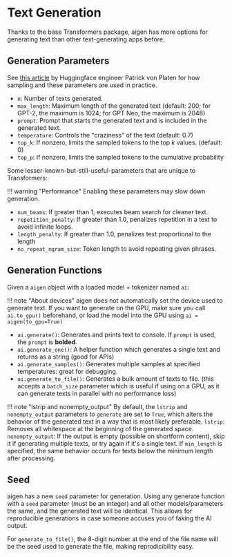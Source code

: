 # Text Generation

Thanks to the base Transformers package, aigen has more options for generating text than other text-generating apps before.

## Generation Parameters

See [this article](https://huggingface.co/blog/how-to-generate) by Huggingface engineer Patrick von Platen for how sampling and these parameters are used in practice.

- `n`: Number of texts generated.
- `max_length`: Maximum length of the generated text (default: 200; for GPT-2, the maximum is 1024; for GPT Neo, the maximum is 2048)
- `prompt`: Prompt that starts the generated text and is included in the generated text.
- `temperature`: Controls the "craziness" of the text (default: 0.7)
- `top_k`: If nonzero, limits the sampled tokens to the top _k_ values. (default: 0)
- `top_p`: If nonzero, limits the sampled tokens to the cumulative probability

Some lesser-known-but-still-useful-parameters that are unique to Transformers:

<!--prettier-ignore-->
!!! warning "Performance"
    Enabling these parameters may slow down generation.

- `num_beams`: If greater than 1, executes beam search for cleaner text.
- `repetition_penalty`: If greater than 1.0, penalizes repetition in a text to avoid infinite loops.
- `length_penalty`: If greater than 1.0, penalizes text proportional to the length
- `no_repeat_ngram_size`: Token length to avoid repeating given phrases.

## Generation Functions

Given a `aigen` object with a loaded model + tokenizer named `ai`:

<!--prettier-ignore-->
!!! note "About devices"
    aigen does not automatically set the device used to generate text. If you
    want to generate on the GPU, make sure you call `ai.to_gpu()` beforehand, or
    load the model into the GPU using `ai = aigen(to_gpu=True)`

- `ai.generate()`: Generates and prints text to console. If `prompt` is used, the `prompt` is **bolded**.
- `ai.generate_one()`: A helper function which generates a single text and returns as a string (good for APIs)
- `ai.generate_samples()`: Generates multiple samples at specified temperatures: great for debugging.
- `ai.generate_to_file()`: Generates a bulk amount of texts to file. (this accepts a `batch_size` parameter which is useful if using on a GPU, as it can generate texts in parallel with no performance loss)

<!-- prettier-ignore -->
!!! note "lstrip and nonempty_output"
    By default, the `lstrip` and `nonempty_output` parameters to `generate` are set to `True`, which alters the behavior of the generated text in a way that is most likely preferable.  `lstrip`: Removes all whitespace at the beginning of the generated space. `nonempty_output`: If the output is empty (possible on shortform content), skip it if generating multiple texts, or try again if it's a single text. If `min_length` is specified, the same behavior occurs for texts below the minimum length after processing.

## Seed

aigen has a new `seed` parameter for generation. Using any generate function with a `seed` parameter (must be an integer) and all other models/parameters the same, and the generated text will be identical. This allows for reproducible generations in case someone accuses you of faking the AI output.

For `generate_to_file()`, the 8-digit number at the end of the file name will be the seed used to generate the file, making reprodicibility easy.
